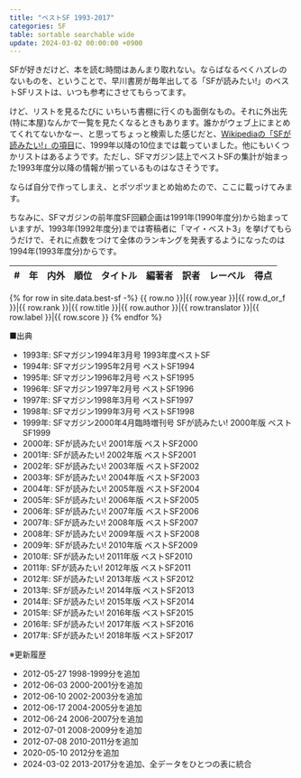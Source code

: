 ```yaml
---
title: "ベストSF 1993-2017"
categories: SF
table: sortable searchable wide
update: 2024-03-02 00:00:00 +0900
---
```


SFが好きだけど、本を読む時間はあんまり取れない。ならばなるべくハズレのないものを、ということで、早川書房が毎年出してる「SFが読みたい!」のベストSFリストは、いつも参考にさせてもらってます。

けど、リストを見るたびに いちいち書棚に行くのも面倒なもの。それに外出先(特に本屋)なんかで一覧を見たくなるときもあります。誰かがウェブ上にまとめてくれてないかなー、と思ってちょっと検索した感じだと、[Wikipediaの「SFが読みたい!」の項目](http://ja.wikipedia.org/wiki/SF%E3%81%8C%E8%AA%AD%E3%81%BF%E3%81%9F%E3%81%84!)に、1999年以降の10位までは載っていました。他にもいくつかリストはあるようです。ただし、SFマガジン誌上でベストSFの集計が始まった1993年度分以降の情報が揃っているものはなさそうです。

ならば自分で作ってしまえ、とポツポツまとめ始めたので、ここに載っけてみます。

ちなみに、SFマガジンの前年度SF回顧企画は1991年(1990年度分)から始まっていますが、1993年(1992年度分)までは寄稿者に「マイ・ベスト3」を挙げてもらうだけで、それに点数をつけて全体のランキングを発表するようになったのは1994年(1993年度分)からです。

\#|年|内外|順位|タイトル|編著者|訳者|レーベル|得点
-|-|-|-|-|-|-|-|-
{% for row in site.data.best-sf -%}
<span>{{ row.no }}</span>|<span>{{ row.year }}</span>|<span>{{ row.d_or_f }}</span>|<span>{{ row.rank }}</span>|{{ row.title }}|{{ row.author }}|{{ row.translator }}|{{ row.label }}|<span>{{ row.score }}</span>
{% endfor %}

■出典

- 1993年: SFマガジン1994年3月号 1993年度ベストSF
- 1994年: SFマガジン1995年2月号 ベストSF1994
- 1995年: SFマガジン1996年2月号 ベストSF1995
- 1996年: SFマガジン1997年2月号 ベストSF1996
- 1997年: SFマガジン1998年3月号 ベストSF1997
- 1998年: SFマガジン1999年3月号 ベストSF1998
- 1999年: SFマガジン2000年4月臨時増刊号 SFが読みたい! 2000年版 ベストSF1999
- 2000年: SFが読みたい! 2001年版 ベストSF2000
- 2001年: SFが読みたい! 2002年版 ベストSF2001
- 2002年: SFが読みたい! 2003年版 ベストSF2002
- 2003年: SFが読みたい! 2004年版 ベストSF2003
- 2004年: SFが読みたい! 2005年版 ベストSF2004
- 2005年: SFが読みたい! 2006年版 ベストSF2005
- 2006年: SFが読みたい! 2007年版 ベストSF2006
- 2007年: SFが読みたい! 2008年版 ベストSF2007
- 2008年: SFが読みたい! 2009年版 ベストSF2008
- 2009年: SFが読みたい! 2010年版 ベストSF2009
- 2010年: SFが読みたい! 2011年版 ベストSF2010
- 2011年: SFが読みたい! 2012年版 ベストSF2011
- 2012年: SFが読みたい! 2013年版 ベストSF2012
- 2013年: SFが読みたい! 2014年版 ベストSF2013
- 2014年: SFが読みたい! 2015年版 ベストSF2014
- 2015年: SFが読みたい! 2016年版 ベストSF2015
- 2016年: SFが読みたい! 2017年版 ベストSF2016
- 2017年: SFが読みたい! 2018年版 ベストSF2017

※更新履歴

- 2012-05-27 1998-1999分を追加
- 2012-06-03 2000-2001分を追加
- 2012-06-10 2002-2003分を追加
- 2012-06-17 2004-2005分を追加
- 2012-06-24 2006-2007分を追加
- 2012-07-01 2008-2009分を追加
- 2012-07-08 2010-2011分を追加
- 2020-05-10 2012分を追加
- 2024-03-02 2013-2017分を追加、全データをひとつの表に統合
